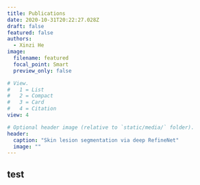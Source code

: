 ```yaml
---
title: Publications
date: 2020-10-31T20:22:27.028Z
draft: false
featured: false
authors:
  - Xinzi He
image:
  filename: featured
  focal_point: Smart
  preview_only: false

# View.
#   1 = List
#   2 = Compact
#   3 = Card
#   4 = Citation
view: 4

# Optional header image (relative to `static/media/` folder).
header:
  caption: "Skin lesion segmentation via deep RefineNet"
  image: ""
---
```

test
---
